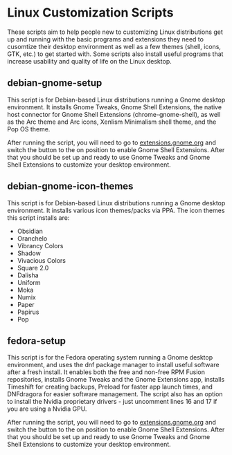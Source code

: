# Linux Customization Scripts
These scripts aim to help people new to customizing Linux distributions get up and running with the basic programs and extensions they need to cusomtize their desktop environment as well as a few themes (shell, icons, GTK, etc.) to get started with. Some scripts also install useful programs that increase usability and quality of life on the Linux desktop.

## debian-gnome-setup
This script is for Debian-based Linux distributions running a Gnome desktop environment. It installs Gnome Tweaks, Gnome Shell Extensions, the native host connector for Gnome Shell Extensions (chrome-gnome-shell), as well as the Arc theme and Arc icons, Xenlism Minimalism shell theme, and the Pop OS theme. 

After running the script, you will need to go to [extensions.gnome.org](https://extensions.gnome.org) and switch the button to the on position to enable Gnome Shell Extensions. After that you should be set up and ready to use Gnome Tweaks and Gnome Shell Extensions to customize your desktop environment.

## debian-gnome-icon-themes
This script is for Debian-based Linux distributions running a Gnome desktop environment. It installs various icon themes/packs via PPA. The icon themes this script installs are:
- Obsidian
- Oranchelo
- Vibrancy Colors
- Shadow
- Vivacious Colors
- Square 2.0
- Dalisha
- Uniform
- Moka
- Numix
- Paper
- Papirus
- Pop

## fedora-setup
This script is for the Fedora operating system running a Gnome desktop environment, and uses the dnf package manager to install useful software after a fresh install. It enables both the free and non-free RPM Fusion repositories, installs Gnome Tweaks and the Gnome Extensions app, installs Timeshift for creating backups, Preload for faster app launch times, and DNFdragora for easier software management. The script also has an option to install the Nvidia proprietary drivers - just uncomment lines 16 and 17 if you are using a Nvidia GPU.

After running the script, you will need to go to [extensions.gnome.org](https://extensions.gnome.org) and switch the button to the on position to enable Gnome Shell Extensions. After that you should be set up and ready to use Gnome Tweaks and Gnome Shell Extensions to customize your desktop environment.
